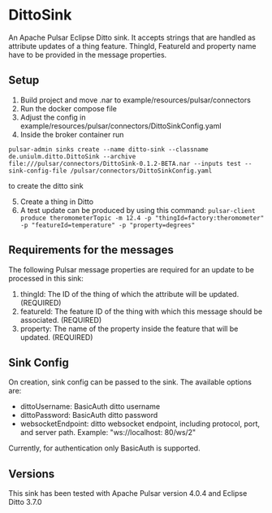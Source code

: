 # DittoSink

An Apache Pulsar Eclipse Ditto sink. It accepts strings that are handled as attribute updates of a thing feature.
ThingId, FeatureId and property name have to be provided in the message properties.

## Setup

1. Build project and move .nar to example/resources/pulsar/connectors
2. Run the docker compose file
3. Adjust the config in example/resources/pulsar/connectors/DittoSinkConfig.yaml
4. Inside the broker container run

```pulsar-admin sinks create --name ditto-sink --classname de.uniulm.ditto.DittoSink --archive file:///pulsar/connectors/DittoSink-0.1.2-BETA.nar --inputs test --sink-config-file /pulsar/connectors/DittoSinkConfig.yaml```

to create the ditto sink

5. Create a thing in Ditto
6. A test update can be produced by using this command:
   ```pulsar-client produce theromometerTopic -m 12.4 -p "thingId=factory:theromometer" -p "featureId=temperature" -p "property=degrees"```

## Requirements for the messages

The following Pulsar message properties are required for an update to be processed in this sink:

1. thingId: The ID of the thing of which the attribute will be updated. (REQUIRED)
2. featureId: The feature ID of the thing with which this message should be associated. (REQUIRED)
3. property: The name of the property inside the feature that will be updated. (REQUIRED)



## Sink Config

On creation, sink config can be passed to the sink. The available options are:

* dittoUsername: BasicAuth ditto username
* dittoPassword: BasicAuth ditto password
* websocketEndpoint: ditto websocket endpoint, including protocol, port, and server path. Example: "ws://localhost:
  80/ws/2"

Currently, for authentication only BasicAuth is supported.

## Versions

This sink has been tested with Apache Pulsar version 4.0.4 and Eclipse Ditto 3.7.0
